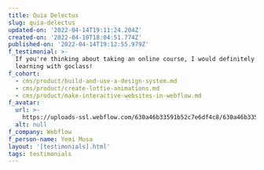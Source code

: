 ```yaml
---
title: Quia Delectus
slug: quia-delectus
updated-on: '2022-04-14T19:11:24.204Z'
created-on: '2022-04-10T18:04:51.774Z'
published-on: '2022-04-14T19:12:55.979Z'
f_testimonial: >-
  If you're thinking about taking an online course, I would definitely recommend
  learning with goclass!
f_cohort:
  - cms/product/build-and-use-a-design-system.md
  - cms/product/create-lottie-animations.md
  - cms/product/make-interactive-websites-in-webflow.md
f_avatar:
  url: >-
    https://uploads-ssl.webflow.com/630a46b33591b52c7e6df4c8/630a46b33591b55d616df5cd_square%20two.jpg
  alt: null
f_company: Webflow
f_person-name: Yemi Musa
layout: '[testimonials].html'
tags: testimonials
---
```



